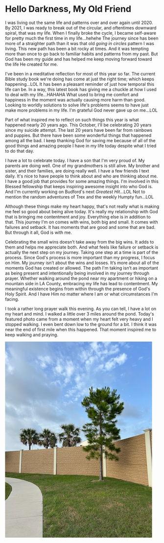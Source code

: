 # Hello Darkness, My Old Friend

I was living out the same life and patterns over and over again until 2020. By 2021, I was ready to break out of the circular, and oftentimes downward spiral, that was my life. When I finally broke the cycle, I became self-aware for pretty much the first time in my life...hehehe The journey since has been more of a straighter path than it was that old *going in circles* pattern I was living. This new path has been a bit rocky at times. And it was tempting more than once to go back to familiar habits and patterns from my past. But God has been my guide and has helped me keep moving forward toward the life He created for me.

I've been in a meditative reflection for most of this year so far. The current Bible study book we're doing has come at just the right time; which keeps happening...LOL It has been a pleasant reminder of just how temporal this life can be. In a way, this latest book has giving me a chuckle at how I used to deal with my life...HAHAHA What used to bring me comfort and happiness in the moment was actually causing more harm than good. Looking to worldly solutions to solve life's problems seems to have just make more problems in my life. I'm grateful God never gave up on me...LOL

Part of what inspired me to reflect on such things this year is what happened nearly 20 years ago. This October, I'll be celebrating 20 years since my suicide attempt. The last 20 years have been far from rainbows and puppies. But there have been some wonderful things that happened among all the bad. I keep thanking God for saving me because of all of the good things and amazing people I have in my life today despite what I tried to do that day.

I have a lot to celebrate today. I have a son that I'm very proud of. My parents are doing well. One of my grandmothers is still alive. My brother and sister, and their families, are doing really well. I have a few friends I text daily. It's nice to have people to think about and who are thinking about me. I have a good job that provides for some amazing things. I'm involved in this Blessed fellowship that keeps inspiring awesome insight into who God is. And I'm currently working on Budford's next *Greatest Hit*...LOL Not to mention the random adventures of Trex and the weekly Humpty fun...LOL

Although these things make my heart happy, that's not really what is making me feel so good about being alive today. It's really my relationship with God that is bringing me contentment and joy. Everything else is in addition to that. This journey I'm on comes with wins, both big and small. It comes with failures and setback. It has moments that are good and some that are bad. But through it all, God is with me.

Celebrating the small wins doesn’t take away from the big wins. It adds to them and helps me appreciate both. And what feels like failure or setback is actually the next step on my journey. Taking one step at a time is part of the process. Since God's process is more important than my progress, I focus on Him. My journey isn’t about the wins and losses. It’s more about all of the moments God has created or allowed. The path I'm taking isn’t as important as being present and intentionally being involved in my journey through prayer. Whether walking around the pond near my apartment or hiking on a mountain side in LA County, embracing my life has lead to contentment. My meaningful existence begins from within through the presence of God's Holy Spirit. And I have Him no matter where I am or what circumstances I'm facing.

I took a rather long prayer walk this evening. As you can tell, I have a lot on my heart and mind. I walked a little over 3 miles around the pond. Today's featured photo came from a moment when my heart felt very heavy and I stopped walking. I even bent down low to the ground for a bit. I think it was near the end of first mile when this happened. That moment inspired me to keep walking and praying.

![Pine tree, palm trees, and a wall](./media/IMG_8929.jpeg)
